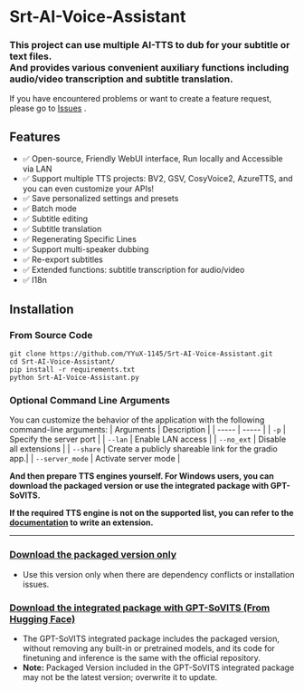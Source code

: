 # Srt-AI-Voice-Assistant
### This project can use multiple AI-TTS to dub for your subtitle or text files.<br>And provides various convenient auxiliary functions including audio/video transcription and subtitle translation.
If you have encountered problems or want to create a feature request, please go to [Issues](https://github.com/YYuX-1145/Srt-AI-Voice-Assistant/issues) . 
## Features
- ✅ Open-source, Friendly WebUI interface, Run locally and Accessible via LAN
- ✅ Support multiple TTS projects: BV2, GSV, CosyVoice2, AzureTTS, and you can even customize your APIs!
- ✅ Save personalized settings and presets
- ✅ Batch mode
- ✅ Subtitle editing
- ✅ Subtitle translation
- ✅ Regenerating Specific Lines
- ✅ Support multi-speaker dubbing
- ✅ Re-export subtitles
- ✅ Extended functions: subtitle transcription for audio/video
- ✅ I18n

## Installation
### From Source Code
```
git clone https://github.com/YYuX-1145/Srt-AI-Voice-Assistant.git
cd Srt-AI-Voice-Assistant/
pip install -r requirements.txt
python Srt-AI-Voice-Assistant.py
```
### Optional Command Line Arguments
You can customize the behavior of the application with the following command-line arguments:
|   Arguments       |     Description           |
|   -----           |       -----               |
| `-p`              | Specify the server port   |
| `--lan`           | Enable LAN access         |
| `--no_ext`        | Disable all extensions    |
| `--share`         | Create a publicly shareable link for the gradio app.|
| `--server_mode`   | Activate server mode     |

**And then prepare TTS engines yourself. For Windows users, you can download the packaged version or use the integrated package with GPT-SoVITS.**

**If the required TTS engine is not on the supported list, you can refer to the [documentation](/docs/en_US/extension_dev.md) to write an extension.**

---

### [Download the packaged version only](https://github.com/YYuX-1145/Srt-AI-Voice-Assistant/releases)
* Use this version only when there are dependency conflicts or installation issues.

### [Download the integrated package with GPT-SoVITS (From Hugging Face)](https://huggingface.co/YYuX/GPT-SoVITS-SAVA-windows-package/tree/main)
* The GPT-SoVITS integrated package includes the packaged version, without removing any built-in or pretrained models, and its code for finetuning and inference is the same with the official repository.
* **Note:** Packaged Version included in the GPT-SoVITS integrated package may not be the latest version; overwrite it to update.